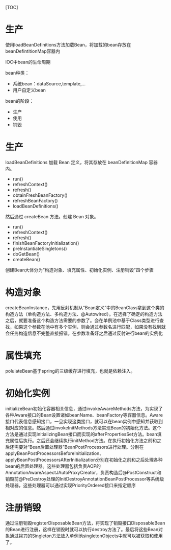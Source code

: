 [TOC]

# 生产
使用loadBeanDefinitions方法加载Bean，将加载的bean存放在beanDefintitionMap容器内



IOC中bean的生命周期

bean种类：
+ 系统bean：dataSource,template,...
+ 用户自定义bean

bean的阶段：
+ 生产
+ 使用
+ 销毁


# 生产
loadBeanDefinitions 加载 Bean 定义，将其存放在 beanDefinitionMap 容器内。
+ run()
+ refreshContext()
+ refresh()
+ obtainFreshBeanFactory()
+ refreshBeanFactory()
+ loadBeanDefinitions()

然后通过 createBean 方法。创建 Bean 对象。
+ run()
+ refreshContext()
+ refresh()
+ finishBeanFactoryInitialization()
+ preInstantiateSingletons()
+ doGetBean()
+ createBean()

创建Bean大体分为”构造对象、填充属性、初始化实例、注册销毁”四个步骤


# 构造对象
createBeanInstance，先用反射机制从“Bean定义”中的BeanClass拿到这个类的构造方法（单构造方法、多构造方法、@Autowired）。在选择了确定的构造方法之后，就要准备这个构造方法需要的参数了。会在单例池中基于Class类型进行查找，如果这个参数在池中有多个实例，则会通过参数名进行匹配，如果没有找到就会任务构造信息不完整直接报错。在参数准备好之后通过反射进行bean的实例化

# 属性填充
polulateBean基于spring的三级缓存进行填充，也就是依赖注入。

# 初始化实例
initializeBean初始化容器相关信息，通过invokeAwareMethods方法，为实现了各种Aware接口的Bean设置诸如beanName、beanFactory等容器信息。Aware接口代表信息感知接口，一旦实现这类接口，就可以在bean实例中感知并获取到相对应的信息。然后通过invokeInitMethods方法实现Bean的初始化方法。这个方法是通过实现InitializingBean接口而实现的afterPropertiesSet方法。bean填充属性后执行。之后还会继续执行initMethod方法。在执行初始化方法之前和之后还需要对“Bean后置处理器”BeanPostProcessors进行处理。分别在applyBeanPostProcessorsBeforeInitialization、applyBeanPostProcessorsAfterInitialization分别在初始化之前和之后处理各种bean的后置处理器。这些处理器包括负责AOP的AnnotationAwareAspectJAutoProxyCreator，负责构造后@PostConstruct和销毁前@PreDestroy处理的InitDestroyAnnotationBeanPostProcessor等系统级处理器，这些处理器可以通过实现PriorityOrdered接口来指定顺序

# 注册销毁
通过注册销毁registerDisposableBean方法，将实现了销毁接口DisposableBean的Bean进行注册，这样在销毁时就可以执行destroy方法了。最后将这些Bean对象通过挨刀的Singleton方法放入单例池singletonObjects中就可以被获取和使用了。



